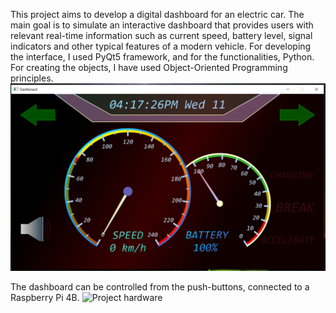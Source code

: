 This project aims to develop a digital dashboard for an electric car. The main goal is to simulate an interactive dashboard that provides users with relevant real-time information such as current speed, battery level, signal indicators and other typical features of a modern vehicle.
For developing the interface, I used
PyQt5
framework, and for the functionalities,
Python. For creating the objects, I have used
Object-Oriented Programming
principles.
![Project](Project.PNG)
  
The dashboard can be controlled from the push-buttons, connected to a Raspberry Pi 4B.
![Project hardware](https://github.com/OvidiuDragos11/CarDashboard/blob/master/Project%20hardware.jpg)
